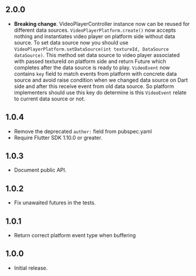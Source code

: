 ## 2.0.0

* **Breaking change**. VideoPlayerController instance now can be reused for different data sources. 
`VideoPlayerPlatform.create()` now accepts nothing and instantiates video player on platform side without data source.
To set data source now you should use `VideoPlayerPlatform.setDataSource(int textureId, DataSource dataSource)`.
This method set data source to video player associated with passed textureId on platform side and return Future which completes after the data source is ready to play.
`VideoEvent` now contains `key` field to match events from platform with concrete data source and avoid raise condition when we changed data source on Dart side and after this receive event from old data source.
So platform implementers should use this key do determine is this `VideoEvent` relate to current data source or not.

## 1.0.4

* Remove the deprecated `author:` field from pubspec.yaml
* Require Flutter SDK 1.10.0 or greater.

## 1.0.3

* Document public API.

## 1.0.2

* Fix unawaited futures in the tests.

## 1.0.1

* Return correct platform event type when buffering

## 1.0.0

* Initial release.
